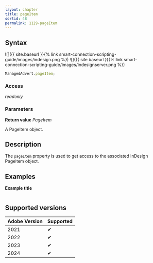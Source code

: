 ```yaml
---
layout: chapter
title: pageItem
sortid: 48
permalink: 1129-pageItem
---
```


## Syntax

![]({{ site.baseurl }}{% link smart-connection-scripting-guide/images/indesign.png %}) ![]({{ site.baseurl }}{% link smart-connection-scripting-guide/images/indesignserver.png %})

```javascript
ManagedAdvert.pageItem;
```

### Access

_readonly_

### Parameters

**Return value** _PageItem_

A PageItem object.

## Description

The `pageItem` property is used to get access to the associated InDesign PageItem object.

## Examples

**Example title**

```javascript

```

## Supported versions

| Adobe Version | Supported |
| ------------- | --------- |
| 2021          | ✔         |
| 2022          | ✔         |
| 2023          | ✔         |
| 2024          | ✔         |

